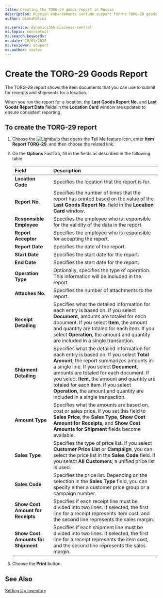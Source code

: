 ```yaml
---
title: Creating the TORG-29 goods report in Russia
description: Russian enhancements include support forthe TORG-29 goods report.
author: DianaMalina

ms.service: dynamics365-business-central
ms.topic: conceptual
ms.search.keywords:
ms.date: 10/01/2020
ms.reviewer: edupont
ms.author: soalex
---
```


# Create the TORG-29 Goods Report

The TORG-29 report shows the item documents that you can use to submit for receipts and shipments for a location.  

When you run the report for a location, the **Last Goods Report No.** and **Last Goods Report Date** fields in the **Location Card** window are updated to ensure consistent reporting.

## To create the TORG-29 report

1. Choose the ![Lightbulb that opens the Tell Me feature](../../media/ui-search/search_small.png "Tell me what you want to do") icon, enter **Item Report TORG-29**, and then choose the related link.

2. On the **Options** FastTab, fill in the fields as described in the following table.

   | Field                              | Description                                                  |
   | :--------------------------------- | :----------------------------------------------------------- |
   | **Location Code**                  | Specifies the location that the report is for.               |
   | **Report No.**                     | Specifies the number of times that the report has printed based on the value of the **Last Goods Report No.** field in the **Location Card** window. |
   | **Responsible Employee**           | Specifies the employee who is responsible for the validity of the data in the report. |
   | **Report Acceptor**                | Specifies the employee who is responsible for accepting the report. |
   | **Report Date**                    | Specifies the date of the report.                            |
   | **Start Date**                     | Specifies the start date for the report.                     |
   | **End Date**                       | Specifies the start date for the report.                     |
   | **Operation Type**                 | Optionally, specifies the type of operation. This information will be included in the report. |
   | **Attaches No.**                   | Specifies the number of attachments to the report.           |
   | **Receipt Detailing**              | Specifies what the detailed information for each entry is based on.   If you select **Document**, amounts are totaled for each document. If you select **Item**, the amount and quantity are totaled for each item. If you select **Operation**, the amount and quantity are included in a single transaction. |
   | **Shipment Detailing**             | Specifies what the detailed information for each entry is based on.   If you select **Total Amount**, the report summarizes amounts in a single line. If you select **Document**, amounts are totaled for each document. If you select **Item**, the amount and quantity are totaled for each item. If you select **Operation**, the amount and quantity are included in a single transaction. |
   | **Amount Type**                    | Specifies what the amounts are based on, cost or sales price.   If you set this field to **Sales Price**, the **Sales Type**, **Show Cost Amount for Receipts**, and **Show Cost Amounts for Shipment** fields become available. |
   | **Sales Type**                     | Specifies the type of price list.   If you select **Customer Price List**  or **Campaign**, you can select the price list in the **Sales Code** field. If you select **All Customers**, a unified price list is used. |
   | **Sales Code**                     | Specifies the price list. Depending on the selection in the **Sales Type** field, you can specify either a customer price group or a campaign number. |
   | **Show Cost Amount for Receipts**  | Specifies if each receipt line must be divided into two lines. If selected, the first line for a receipt represents item cost, and the second line represents the sales margin. |
   | **Show Cost Amounts for Shipment** | Specifies if each shipment line must be divided into two lines. If selected, the first line for a receipt represents the item cost, and the second line represents the sales margin. |

3. Choose the **Print** button.

## See Also

[Setting Up Inventory](../../inventory-setup-inventory.md)  
